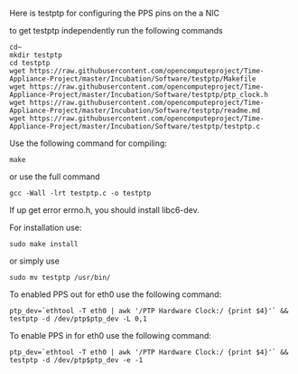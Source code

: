 Here is testptp for configuring the PPS pins on the a NIC

to get testptp independently run the following commands
```
cd~
mkdir testptp
cd testptp
wget https://raw.githubusercontent.com/opencomputeproject/Time-Appliance-Project/master/Incubation/Software/testptp/Makefile
wget https://raw.githubusercontent.com/opencomputeproject/Time-Appliance-Project/master/Incubation/Software/testptp/ptp_clock.h
wget https://raw.githubusercontent.com/opencomputeproject/Time-Appliance-Project/master/Incubation/Software/testptp/readme.md
wget https://raw.githubusercontent.com/opencomputeproject/Time-Appliance-Project/master/Incubation/Software/testptp/testptp.c
```
Use the following command for compiling:
```
make
```
or use the full command
```
gcc -Wall -lrt testptp.c -o testptp
```
If up get error errno.h, you should install libc6-dev.

For installation use:
```
sudo make install
```
or simply use
```
sudo mv testptp /usr/bin/
```
To enabled PPS out for eth0 use the following command:
```
ptp_dev=`ethtool -T eth0 | awk '/PTP Hardware Clock:/ {print $4}'` && testptp -d /dev/ptp$ptp_dev -L 0,1

```
To enable PPS in for eth0 use the following command:
```
ptp_dev=`ethtool -T eth0 | awk '/PTP Hardware Clock:/ {print $4}'` && testptp -d /dev/ptp$ptp_dev -e -1
```
